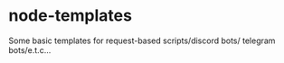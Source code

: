 # node-templates
Some basic templates for request-based scripts/discord bots/ telegram bots/e.t.c...
